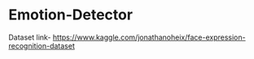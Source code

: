 # Emotion-Detector

Dataset link-
https://www.kaggle.com/jonathanoheix/face-expression-recognition-dataset
